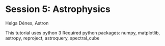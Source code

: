 # Session 5: Astrophysics
Helga Dénes, Astron

This tutorial uses python 3
Required python packages: numpy, matplotlib, astropy, reproject, astroquery, spectral_cube
